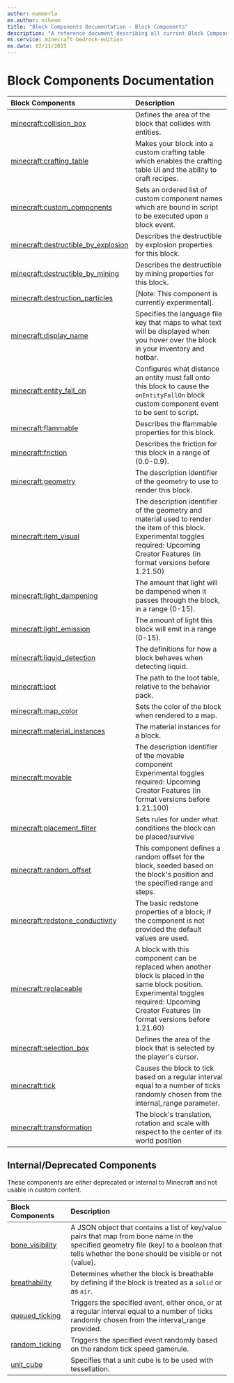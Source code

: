 ```yaml
---
author: mammerla
ms.author: mikeam
title: "Block Components Documentation - Block Components"
description: "A reference document describing all current Block Components"
ms.service: minecraft-bedrock-edition
ms.date: 02/11/2025 
---
```


# Block Components Documentation

| Block Components | Description |
|:-----|:----------|
| [minecraft:collision_box](./minecraftBlock_collision_box.md)| Defines the area of the block that collides with entities. |
| [minecraft:crafting_table](./minecraftBlock_crafting_table.md)| Makes your block into a custom crafting table which enables the crafting table UI and the ability to craft recipes. |
| [minecraft:custom_components](./minecraftBlock_custom_components.md)| Sets an ordered list of custom component names which are bound in script to be executed upon a block event. |
| [minecraft:destructible_by_explosion](./minecraftBlock_destructible_by_explosion.md)| Describes the destructible by explosion properties for this block. |
| [minecraft:destructible_by_mining](./minecraftBlock_destructible_by_mining.md)| Describes the destructible by mining properties for this block. |
| [minecraft:destruction_particles](./minecraftBlock_destruction_particles.md)| [Note: This component is currently experimental]. |
| [minecraft:display_name](./minecraftBlock_display_name.md)| Specifies the language file key that maps to what text will be displayed when you hover over the block in your inventory and hotbar. |
| [minecraft:entity_fall_on](./minecraftBlock_entity_fall_on.md)| Configures what distance an entity must fall onto this block to cause the `onEntityFallOn` block custom component event to be sent to script. |
| [minecraft:flammable](./minecraftBlock_flammable.md)| Describes the flammable properties for this block. |
| [minecraft:friction](./minecraftBlock_friction.md)| Describes the friction for this block in a range of (0.0-0.9). |
| [minecraft:geometry](./minecraftBlock_geometry.md)| The description identifier of the geometry to use to render this block. |
| [minecraft:item_visual](./minecraftBlock_item_visual.md)| The description identifier of the geometry and material used to render the item of this block.<br>Experimental toggles required: Upcoming Creator Features (in format versions before 1.21.50) |
| [minecraft:light_dampening](./minecraftBlock_light_dampening.md)| The amount that light will be dampened when it passes through the block, in a range (0-15). |
| [minecraft:light_emission](./minecraftBlock_light_emission.md)| The amount of light this block will emit in a range (0-15). |
| [minecraft:liquid_detection](./minecraftBlock_liquid_detection.md)| The definitions for how a block behaves when detecting liquid. |
| [minecraft:loot](./minecraftBlock_loot.md)| The path to the loot table, relative to the behavior pack. |
| [minecraft:map_color](./minecraftBlock_map_color.md)| Sets the color of the block when rendered to a map. |
| [minecraft:material_instances](./minecraftBlock_material_instances.md)| The material instances for a block. |
| [minecraft:movable](./minecraftBlock_movable.md)| The description identifier of the movable component<br>Experimental toggles required: Upcoming Creator Features (in format versions before 1.21.100) |
| [minecraft:placement_filter](./minecraftBlock_placement_filter.md)| Sets rules for under what conditions the block can be placed/survive |
| [minecraft:random_offset](./minecraftBlock_random_offset.md)| This component defines a random offset for the block, seeded based on the block's position and the specified range and steps. |
| [minecraft:redstone_conductivity](./minecraftBlock_redstone_conductivity.md)| The basic redstone properties of a block; if the component is not provided the default values are used. |
| [minecraft:replaceable](./minecraftBlock_replaceable.md)| A block with this component can be replaced when another block is placed in the same block position.<br>Experimental toggles required: Upcoming Creator Features (in format versions before 1.21.60) |
| [minecraft:selection_box](./minecraftBlock_selection_box.md)| Defines the area of the block that is selected by the player's cursor. |
| [minecraft:tick](./minecraftBlock_tick.md)| Causes the block to tick based on a regular interval equal to a number of ticks randomly chosen from the internal_range parameter. |
| [minecraft:transformation](./minecraftBlock_transformation.md)| The block's translation, rotation and scale with respect to the center of its world position |

## Internal/Deprecated Components
These components are either deprecated or internal to Minecraft and not usable in custom content.

| Block Components | Description |
|:-----|:----------|
| [bone_visibility](./minecraftBlock_bone_visibility.md)| A JSON object that contains a list of key/value pairs that map from bone name in the specified geometry file (key) to a boolean that tells whether the bone should be visible or not (value). |
| [breathability](./minecraftBlock_breathability.md)| Determines whether the block is breathable by defining if the block is treated as a `solid` or as `air`. |
| [queued_ticking](./minecraftBlock_queued_ticking.md)| Triggers the specified event, either once, or at a regular interval equal to a number of ticks randomly chosen from the interval_range provided. |
| [random_ticking](./minecraftBlock_random_ticking.md)| Triggers the specified event randomly based on the random tick speed gamerule. |
| [unit_cube](./minecraftBlock_unit_cube.md)| Specifies that a unit cube is to be used with tessellation. |
